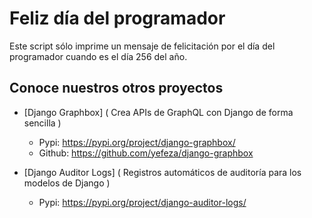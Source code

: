 # Feliz día del programador
Este script sólo imprime un mensaje de felicitación por el día del programador cuando es el día 256 del año.

## Conoce nuestros otros proyectos

- [Django Graphbox] ( Crea APIs de GraphQL con Django de forma sencilla )
  - Pypi: https://pypi.org/project/django-graphbox/
  - Github: https://github.com/yefeza/django-graphbox


- [Django Auditor Logs] ( Registros automáticos de auditoría para los modelos de Django )
  - Pypi: https://pypi.org/project/django-auditor-logs/